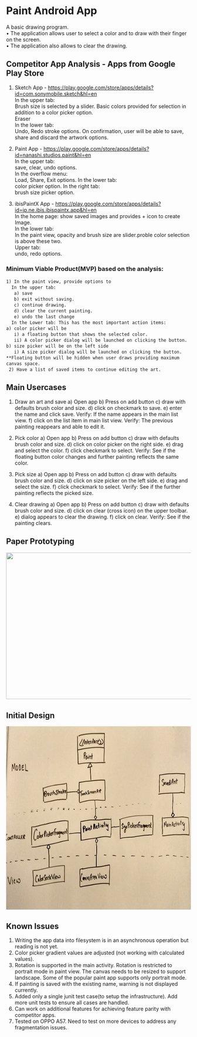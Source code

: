 # Paint Android App

A basic drawing program.  
• The application allows user to select a color and to draw with their finger on the screen.  
• The application also allows to clear the drawing.  


## Competitor App Analysis - Apps from Google Play Store  
1) Sketch App - https://play.google.com/store/apps/details?id=com.sonymobile.sketch&hl=en  
  In the upper tab:  
    Brush size is selected by a slider. 
    Basic colors provided for selection in addition to a color picker option.  
    Eraser  
  In the lower tab:  
	  Undo, Redo stroke options.
	  On confirmation, user will be able to save, share and discard the artwork options.  
	  
2) Paint App - https://play.google.com/store/apps/details?id=nanashi.studios.paint&hl=en  
   In the upper tab:   
    save, clear, undo options.  
   In the overflow menu:  
    Load, Share, Exit options.
   In the lower tab:   
    color picker option.
   In the right tab:   
    brush size picker option.
  
3) ibisPaintX App  - https://play.google.com/store/apps/details?id=jp.ne.ibis.ibispaintx.app&hl=en  
  In the home page: show saved images and provides + icon to create Image.  
  In the lower tab:   
    In the paint view, opacity and brush size are slider.proble
    color selection is above these two.  
  Upper tab:   
    undo, redo options. 
    
    
  ###  Minimum Viable Product(MVP) based on the analysis:
    1) In the paint view, provide options to 
      In the upper tab:
       a) save
       b) exit without saving.
       c) continue drawing.
       d) clear the current painting.
       e) undo the last change
      In the Lower tab: This has the most important action items:
	a) color picker will be 
	   i) a floating button that shows the selected color.
	   ii) A color picker dialog will be launched on clicking the button.
	b) size picker will be on the left side
	   i) A size picker dialog will be launched on clicking the button.
	**Floating button will be hidden when user draws providing maximum canvas space.
     2) Have a list of saved items to continue editing the art.

## Main Usercases
1) Draw an art and save
   a) Open app
   b) Press on add button
   c) draw with defaults brush color and size.
   d) click on checkmark to save.
   e) enter the name and click save.
   Verify: If the name appears in the main list view.
   f) click on the list item in main list view.
   Verify: The previous painting reappears and able to edit it.
    
 2) Pick color
   a) Open app
   b) Press on add button
   c) draw with defaults brush color and size.
   d) click on color picker on the right side.
   e) drag and select the color.
   f) click checkmark to select.
   Verify: See if the floating button color changes and further painting reflects the same color.
  
 3) Pick size 
   a) Open app
   b) Press on add button
   c) draw with defaults brush color and size.
   d) click on size picker on the left side.
   e) drag and select the size.
   f) click checkmark to select.
   Verify: See if the further painting reflects the picked size.
   
 4) Clear drawing
   a) Open app
   b) Press on add button
   c) draw with defaults brush color and size.
   d) click on clear (cross icon) on the upper toolbar.
   e) dialog appears to clear the drawing.
   f) click on clear.
   Verify: See if the painting clears.
   
## Paper Prototyping
<img src="./refimages/paperprototype.jpg" width="532" height="400"> 


## Initial Design
<img src="./refimages/initial_design.jpg" width="732" height="500"> 


## Known Issues
1) Writing the app data into filesystem is in an asynchronous operation but reading is not yet.
2) Color picker gradient values are adjusted (not working with calculated values).
3) Rotation is supported in the main activity. Rotation is restricted to portrait mode in paint view. 
   The canvas needs to be resized to support landscape. Some of the popular paint app supports only
   portrait mode.
3) If painting is saved with the existing name, warning is not displayed currently.
4) Added only a single junit test case(to setup the infrastructure). Add more unit tests to ensure all cases are handled.
5) Can work on additional features for achieving feature parity with competitor apps.
6) Tested on OPPO A57. Need to test on more devices to address any fragmentation issues.

